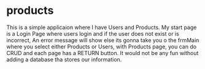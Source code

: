 # products
This is a simple applicaion where I have Users and Products. My start page is a Login Page where users login and if the user does not exist
or is incorrect, An error message will show else its gonna take you o the frmMain where you select either Products or Users,
with Products page, you can do CRUD and each page has a RETURN button.
It would not be any fun without adding a database tha stores our information.
